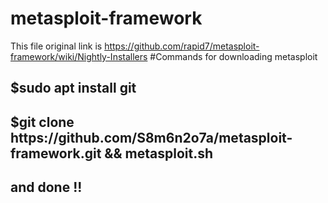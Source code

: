 # metasploit-framework
This file original link is https://github.com/rapid7/metasploit-framework/wiki/Nightly-Installers
#Commands for downloading metasploit 

<h2>$sudo apt install git</h2>
<h2>$git clone https://github.com/S8m6n2o7a/metasploit-framework.git && metasploit.sh</h2>
<h2>and done !!</h2>
